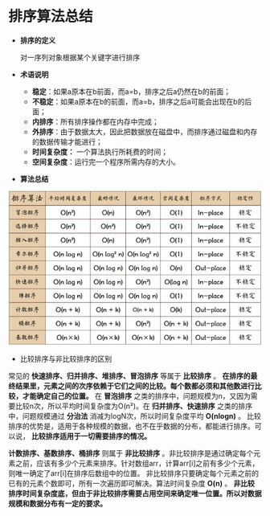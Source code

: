 # 排序算法总结

* **排序的定义**

  对一序列对象根据某个关键字进行排序

* **术语说明**

  * **稳定**：如果a原本在b前面，而a=b，排序之后a仍然在b的前面；
  * **不稳定**：如果a原本在b的前面，而a=b，排序之后a可能会出现在b的后面；
  * **内排序**：所有排序操作都在内存中完成；
  * **外排序**：由于数据太大，因此把数据放在磁盘中，而排序通过磁盘和内存的数据传输才能进行；
  * **时间复杂度：** 一个算法执行所耗费的时间；
  * **空间复杂度**：运行完一个程序所需内存的大小。

* **算法总结**

![排序算法总结](./images/排序算法总结/排序算法总结1.jpg)

* 比较排序与非比较排序的区别

常见的 **快速排序、归并排序、堆排序、冒泡排序** 等属于 **比较排序** 。 **在排序的最终结果里，元素之间的次序依赖于它们之间的比较。每个数都必须和其他数进行比较，才能确定自己的位置。**
 在 **冒泡排序** 之类的排序中，问题规模为n，又因为需要比较n次，所以平均时间复杂度为O(n²)。在 **归并排序、快速排序** 之类的排序中，问题规模通过 **分治法** 消减为logN次，所以时间复杂度平均 **O(nlogn)** 。
比较排序的优势是，适用于各种规模的数据，也不在乎数据的分布，都能进行排序。可以说， **比较排序适用于一切需要排序的情况。**

 **计数排序、基数排序、桶排序** 则属于 **非比较排序** 。非比较排序是通过确定每个元素之前，应该有多少个元素来排序。针对数组arr，计算arr[i]之前有多少个元素，则唯一确定了arr[i]在排序后数组中的位置。
非比较排序只要确定每个元素之前的已有的元素个数即可，所有一次遍历即可解决。算法时间复杂度 **O(n)** 。
**非比较排序时间复杂度底，但由于非比较排序需要占用空间来确定唯一位置。所以对数据规模和数据分布有一定的要求。**
